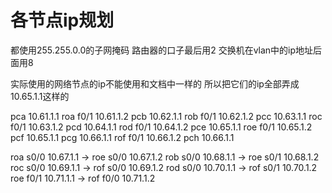 # 各节点ip规划

都使用255.255.0.0的子网掩码 路由器的口子最后用2 交换机在vlan中的ip地址后面用8

实际使用的网络节点的ip不能使用和文档中一样的 所以把它们的ip全部弄成10.65.1.1这样的 

pca 10.61.1.1 roa f0/1 10.61.1.2
pcb 10.62.1.1 rob f0/1 10.62.1.2
pcc 10.63.1.1 roc f0/1 10.63.1.2
pcd 10.64.1.1 rod f0/1 10.64.1.2
pce 10.65.1.1 roe f0/1 10.65.1.2
pcf 10.65.1.1
pcg 10.66.1.1 rof f0/1 10.66.1.2
pch 10.66.1.1

roa s0/0 10.67.1.1 -> roe s0/0 10.67.1.2
rob s0/0 10.68.1.1 -> roe s0/1 10.68.1.2
roc s0/0 10.69.1.1 -> rof s0/0 10.69.1.2
rod s0/0 10.70.1.1 -> rof s0/1 10.70.1.2
roe f0/1 10.71.1.1 -> rof f0/0 10.71.1.2

